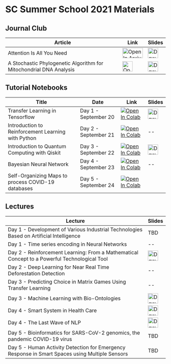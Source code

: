 # SC Summer School 2021 Materials

## Journal Club

| Article                                                            | Link | Slides |
|--------------------------------------------------------------------|------|-------|
| Attention Is All You Need                                          |  <a href="https://arxiv.org/abs/1706.03762" target="_parent"><img src="https://upload.wikimedia.org/wikipedia/commons/a/a8/ArXiv_web.svg" width="64" height="32" alt="Open In Arxiv"/></a>     | <a href="https://drive.google.com/file/d/14ThLIuTZTS7YkqTApbtsQ01o0kpg8piE/view?usp=sharing" target="_parent"><img src="https://cdn.icon-icons.com/icons2/2642/PNG/512/google_drive_logo_icon_159334.png" width="32" height="32" alt="Download Dataset"/></a>   |
| A Stochastic Phylogenetic Algorithm for Mitochondrial DNA Analysis |  <a href="https://www.frontiersin.org/articles/10.3389/fgene.2019.00066/full" target="_parent"><img src="https://3718aeafc638f96f5bd6-d4a9ca15fc46ba40e71f94dec0aad28c.ssl.cf1.rackcdn.com/admin-header-logo.png" width="32" height="32" alt="Open In Genetics"/></a>    |  <a href="https://www.canva.com/design/DAEq1wg1ob8/5Z3zVKKIydB_nLa1VLmyPw/view?utm_content=DAEq1wg1ob8&utm_campaign=designshare&utm_medium=link&utm_source=viewer" target="_parent"><img src="https://upload.wikimedia.org/wikipedia/commons/3/3b/Canva_Logo.png" width="32" height="32" alt="Download Dataset"/></a>   |

## Tutorial Notebooks

| Title             | Date                       | Link | Slides |
|-------------------|----------------------------|------| -------|
| Transfer Learning in Tensorflow | Day 1 - September 20 |   <a href="https://colab.research.google.com/github/YachaySCG/summer_school_2021/blob/master/tutorial_day1_transfer_learning.ipynb" target="_parent"><img src="https://colab.research.google.com/assets/colab-badge.svg" alt="Open In Colab"/></a>   | <a href="https://docs.google.com/presentation/d/1aIZ94LI6U-ew5hrFsfg-EDZKmMgaH3pz/edit?usp=sharing&ouid=115969927324318402062&rtpof=true&sd=true" target="_parent"><img src="https://cdn.icon-icons.com/icons2/2642/PNG/512/google_drive_logo_icon_159334.png" width="32" height="32" alt="Download Dataset"/></a>  |
| Introduction to Reinforcement Learning with Python | Day 2 - September 21 |   <a href="https://colab.research.google.com/github/YachaySCG/summer_school_2021/blob/master/tutorial_day2_reinforcemen_learning.ipynb" target="_parent"><img src="https://colab.research.google.com/assets/colab-badge.svg" alt="Open In Colab"/></a>    | -- |
| Introduction to Quantum Computing with Qiskit | Day 3 - September 22 | <a href="https://colab.research.google.com/github/YachaySCG/summer_school_2021/blob/master/tutorial_day3_quantum_computing.ipynb" target="_parent"><img src="https://colab.research.google.com/assets/colab-badge.svg" alt="Open In Colab"/></a> | <a href="https://docs.google.com/presentation/d/1mw8B0lA9XlMQFVJsYsWbe52fcnKowMlm/edit?usp=sharing&ouid=115969927324318402062&rtpof=true&sd=true" target="_parent"><img src="https://cdn.icon-icons.com/icons2/2642/PNG/512/google_drive_logo_icon_159334.png" width="32" height="32" alt="Download Dataset"/></a> |
| Bayesian Neural Network | Day 4 - September 23 | <a href="https://colab.research.google.com/github/YachaySCG/summer_school_2021/blob/master/tutorial_day4_bayesian_neural_network.ipynb" target="_parent"><img src="https://colab.research.google.com/assets/colab-badge.svg" alt="Open In Colab"/></a> | -- |
| Self-Organizing Maps to process COVID-19 databases | Day 5 - September 24 |  <a href="https://colab.research.google.com/github/YachaySCG/summer_school_2021/blob/master/tutorial_day5_self_organizing_maps.ipynb" target="_parent"><img src="https://colab.research.google.com/assets/colab-badge.svg" alt="Open In Colab"/></a>    | |

## Lectures
| Lecture              | Slides |
|---------------------|------|
| Day 1 - Development of Various Industrial Technologies Based on Artificial Intelligence | TBD |
| Day 1 - Time series encoding in Neural Networks | -- |
| Day 2 - Reinforcement Learning: From a Mathematical Concept to a Powerful Technological Tool| <a href="https://docs.google.com/presentation/d/1_vE4iTeyYOt__I2SMARRMDQ_tYs1mqSk/edit?usp=sharing&ouid=115969927324318402062&rtpof=true&sd=true" target="_parent"><img src="https://cdn.icon-icons.com/icons2/2642/PNG/512/google_drive_logo_icon_159334.png" width="32" height="32" alt="Download Dataset"/></a> |
| Day 2 - Deep Learning for Near Real Time Deforestation Detection | -- |
| Day 3 - Predicting Choice in Matrix Games Using Transfer Learning | -- |
| Day 3 - Machine Learning with Bio-Ontologies | <a href="https://drive.google.com/file/d/1Z8eTa8ijbc9q0FxtIpoPpd-MNVPLBu5Q/view?usp=sharing" target="_parent"><img src="https://cdn.icon-icons.com/icons2/2642/PNG/512/google_drive_logo_icon_159334.png" width="32" height="32" alt="Download Dataset"/></a> |
| Day 4 - Smart System in Health Care | <a href="https://docs.google.com/presentation/d/10h7uxO9EqwCGoPIEzhYh0gC7iLMVhqgV/edit?usp=sharing&ouid=115969927324318402062&rtpof=true&sd=true" target="_parent"><img src="https://cdn.icon-icons.com/icons2/2642/PNG/512/google_drive_logo_icon_159334.png" width="32" height="32" alt="Download Dataset"/></a> |
| Day 4 - The Last Wave of NLP | <a href="https://drive.google.com/file/d/1EyIzzRLMsw4SLJx-iM0nvMdtujiCqoEh/view?usp=sharing" target="_parent"><img src="https://cdn.icon-icons.com/icons2/2642/PNG/512/google_drive_logo_icon_159334.png" width="32" height="32" alt="Download Dataset"/></a> |
| Day 5 - Bioinformatics for SARS-CoV-2 genomics, the pandemic COVID-19 virus | TBD |
| Day 5 - Human Activity Detection for Emergency Response in Smart Spaces using Multiple Sensors | TBD |

